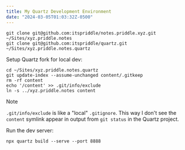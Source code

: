 ```yaml
---
title: My Quartz Development Environment
date: "2024-03-05T01:03:32Z-0500"
---
```


```
git clone git@github.com:itspriddle/notes.priddle.xyz.git ~/Sites/xyz.priddle.notes
git clone git@github.com:itspriddle/quartz.git ~/Sites/xyz.priddle.notes.quartz
```

Setup Quartz fork for local dev:

```
cd ~/Sites/xyz.priddle.notes.quartz
git update-index --assume-unchanged content/.gitkeep
rm -rf content
echo '/content' >> .git/info/exclude
ln -s ../xyz.priddle.notes content
```

> [!note] 
> `.git/info/exclude` is like a "local" `.gitignore`. This way I don't see the `content` symlink appear in output from `git status` in the Quartz project.

Run the dev server:

```
npx quartz build --serve --port 8888
```
